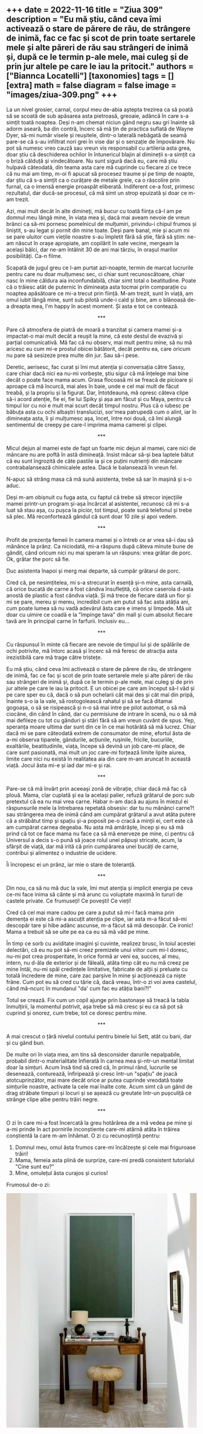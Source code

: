 
+++
date = 2022-11-16
title = "Ziua 309"
description = "Eu mă știu, când ceva îmi activează o stare de părere de rău, de strângere de inimă, fac ce fac și scot de prin toate sertarele mele și alte păreri de rău sau strângeri de inimă și, după ce le termin p-ale mele, mai culeg și de prin jur altele pe care le iau la pritocit."
authors = ["Biannca Locatelli"]
[taxonomies]
tags = []
[extra]
math = false
diagram = false
image = "images/ziua-309.png"
+++
---

La un nivel grosier, carnal, corpul meu de-abia aștepta trezirea ca să poată să se scoată de sub apăsarea asta pietroasă, greoaie, adâncă în care s-a simțit toată noaptea. Deși n-am chemat niciun gând negru sau gri înainte să adorm aseară, ba din contră, încerc să mă țin de practica suflată de Wayne Dyer, să-mi număr visele și reușitele, dintr-o laterală nebăgată de seamă pare-se că s-au infiltrat nori grei în vise dar și o senzație de împovărare. Nu pot să numesc vreo cauză sau vreun vis responsabil cu artileria asta grea, doar știu că deschiderea ochilor în întunericul blajin al dimineții s-a simțit ca o briză călduță și vindecătoare. Nu sunt sigură dacă eu, care mă știu hulpavă câteodată, din teama asta care mă cuprinde cu fiecare zi ce trece că nu mai am timp, m-oi fi apucat să procesez traume și pe timp de noapte, dar știu că s-a simțit ca o curățare de metale grele, ca o răscolire prin furnal, ca o imensă energie proaspăt eliberată. Indiferent ce-a fost, primesc rezultatul, dar ducă-se procesul, că mă simt un strop epuizată și doar ce m-am trezit.

Azi, mai mult decât în alte dimineți, mă bucur cu toată ființa că-l am pe domnul meu lângă mine, în viața mea și, dacă mai aveam nevoie de vreun brânci ca să-mi pornesc pomelnicul de mulțumiri, privindu-i chipul frumos și liniștit, s-au legat și pornit din mine toate. Deși pare banal, mie și acum mi se pare uluitor cum viețile noastre s-au împletit fără să știe, fără să știm: ne-am născut în orașe apropiate, am copilărit în sate vecine, mergeam la același bâlci, dar ne-am întâlnit 30 de ani mai târziu, în orașul marilor posibilități. Ca-n filme.

Scapată de jugul greu ce l-am purtat azi-noapte, termin de marcat lucrurile pentru care nu doar mulțumesc sec, ci chiar sunt recunoscătoare, chiar nasc în mine căldura aia inconfundabilă, chiar simt total o beatitudine. Poate că o trăiesc atât de puternic în dimineața asta tocmai prin comparație cu noaptea apăsătoare ce mi-a trecut prin ființă. M-am trezit, sunt în viață, am omul iubit lângă mine, sunt sub pilotă unde-i cald și bine, am o blănoasă de-a dreapta mea, I'm happy în acest moment. Și asta e tot ce contează.

<p style="text-align: center;">***</p>

Pare că atmosfera de piatră de moară a tranzitat și camera mamei și-a impactat-o mai mult decât a reușit la mine, că este destul de evazivă și parțial comunicativă. Mă fac că nu observ, mai mult pentru mine, să nu mă aricesc eu cum mi-e prostul obicei bătătorit, decât pentru ea, care oricum nu pare să sesizeze prea multe din jur. Sau să-i pese.

Deretic, aerisesc, fac curat și îmi mut atenția și conversația către Sassy, care chiar dacă nici ea nu-mi vorbește, știu sigur că mă înțelege mai bine decât o poate face mama acum. Grasa flocoasă mi se freacă de picioare și aproape că mă încurcă, mai ales în baie, unde e cel mai mult de făcut treabă, și la propriu și la figurat. Dar, întotdeauna, mă opresc câteva clipe să-i acord atenție, fie ei, fie lui Spiky și așa am făcut și cu Maya, pentru că timpul lor cu noi e mult mai scurt decât timpul nostru. Plus că o iubesc pe băbuța asta cu ochi albaștri translucizi, sor'mea patrupedă cum o alint, iar în dimineața asta, îi și mulțumesc așa, încet, între noi două, că îmi alungă sentimentul de creepy pe care-l imprima mama camerei și clipei.

<p style="text-align: center;">***</p>

Micul dejun al mamei este de fapt un foarte mic dejun al mamei, care nici de mâncare nu are poftă în astă dimineață. Insist măcar să-și bea laptele bătut că eu sunt îngrozită de câte pastile ia și ce puțini nutrienți din mâncare contrabalansează chimicalele astea. Dacă le balansează în vreun fel.

N-apuc să strâng masa că mă sună asistenta, trebe să sar în mașină și s-o aduc.

Deși m-am obișnuit cu fuga asta, cu faptul că trebe să strecor injecțiile mamei printr-un program și-așa încărcat al asistentei, recunosc că mi s-a luat să stau așa, cu pușca la picior, tot timpul, poate sună telefonul și trebe să plec. Mă reconfortează gândul că sunt doar 10 zile și apoi vedem.

<p style="text-align: center;">***</p>

Profit de prezența femeii în camera mamei și o întreb ce ar vrea să-i dau să mănânce la prânz. Ca niciodată, mi-a răspuns după câteva minute bune de gândit, când oricum nici nu mai speram la un răspuns: vrea grătar de porc. Ok, grătar the porc să fie.

Duc asistenta înapoi și merg mai departe, să cumpăr grătarul de porc.

Cred că, pe nesimțitelea, mi s-a strecurat în esență și-n mine, asta carnală, că orice bucată de carne a fost cândva însuflețită, că orice caserola d-asta anostă de plastic a fost cândva viață. Și mă trece de fiecare dată un fior și mi se pare, mereu și mereu, incredibil cum am putut să fac asta atâția ani, cum poate lumea să nu vadă adevărul ăsta care e imens și limpede. Mă uit doar cu uimire ce coadă e la "împinge tava" din mall și cum absolut fiecare tavă are în principal carne în farfurii. Inclusiv eu…

<p style="text-align: center;">***</p>

Cu răspunsul în minte că fiecare are nevoie de timpul lui și de spălările de ochi potrivite, mă întorc acasă și încerc să mă feresc de atracția asta irezistibilă care mă trage către tristețe.

Eu mă știu, când ceva îmi activează o stare de părere de rău, de strângere de inimă, fac ce fac și scot de prin toate sertarele mele și alte păreri de rău sau strângeri de inimă și, după ce le termin p-ale mele, mai culeg și de prin jur altele pe care le iau la pritocit. E un obicei pe care am început să-l văd și pe care sper eu că, dacă o să pun ochelarii cât mai des și cât mai din pripă, înainte s-o ia la vale, să rostogolească rahatul și să se facă ditamai gogoașa, o să se risipească și n-o să mai intre pe pilot automat, o să mă ciocăne, din când în când, dar cu permisiune de intrare în scenă, nu o să mă mai defileze cu tot cu gânduri și stări fără să am vreun cuvânt de spus. Yep, speranța moare ultima dar sunt din ce în ce mai hotărâtă să mă lucrez. Chiar dacă mi se pare câteodată extrem de consumator de mine, efortul ăsta de a-mi observa tiparele, gândurile, acțiunile, rușinile, fricile, bucuriile, exaltările, beatitudinile, viața, începe să devină un job care-mi place, de care sunt pasionată, mai mult un joc care-mi forțează limite lipite aiurea, limite care nici nu există în realitatea aia din care m-am aruncat în această viață. Jocul ăsta mi-e și iad dar mi-e și rai.

<p style="text-align: center;">***</p>

Pare-se că mă învârt prin aceeași zonă de vibrație, chiar dacă mă fac că plouă. Mama, clar cuplată și ea la același palier, refuză grătarul de porc sub pretextul că ea nu mai vrea carne. Habar n-am dacă au ajuns în miezul ei răspunsurile mele la întrebarea repetată obsesiv: dar tu nu mănânci carne?! sau strângerea mea de inimă când am cumpărat grătarul a avut atâta putere că a străbătut timp și spațiu și-a poposit pe-o cracă a minții ei, cert este că am cumpărat carnea degeaba. Nu asta mă amărăște, încep și eu să mă prind că tot ce face mama nu face ca să mă enerveze pe mine, ci pentru că Universul a decis s-o pună să joace rolul unei păpuși stricate, acum, la sfârșit de viață, dar mă irită că prin cumpărarea unei bucăți de carne, contribui și alimentez o industrie de ucidere.

Îi încropesc ei un prânz, iar mie o stare de toleranță.

<p style="text-align: center;">***</p>

Din nou, ca să nu mă duc la vale, îmi mut atenția și implicit energia pe ceva ce-mi face inima să cânte și mă arunc cu voluptate maximă în tururi de castele private. Ce frumuseți! Ce povești! Ce vieți!

Cred că cel mai mare cadou pe care a putut să mi-l facă mama prin demența ei este că mi-a ascuțit atenția pe clipe, iar asta m-a făcut să-mi descopăr tare și hibe adânc ascunse, m-a făcut să mă descopăr. Ce ironic! Mama a trebuit să se uite pe ea ca eu să mă văd pe mine.

În timp ce sorb cu aviditate imagini și cuvinte, realizez brusc, în toiul acestei delectări, că eu nu pot să-mi creez premizele unui viitor cum mi-l doresc, nu-mi pot crea prosperitate, în orice formă ar veni ea, succes, al meu, intern, nu d-ăla de exterior și de făleală, atâta timp cât eu nu mă creez pe mine întâi, nu-mi spăl credințele limitative, fabricate de alții și preluate cu totală încredere de mine, care zac parșive în mine și acționează ca niște frâne. Cum pot eu să cred cu tărie că, dacă vreau, într-o zi voi avea castelul, când mă-ncurc în mundanul "da' cum fac eu atâția bani?!"

Totul se crează. Fix cum un copil ajunge prin bastonașe să treacă la tabla înmulțirii, la momentul potrivit, așa trebe să mă cresc și eu ca să pot să cuprind și onorez, cum trebe, tot ce doresc pentru mine.

<p style="text-align: center;">***</p>

A mai crescut o țâră nivelul contului pentru binele lui Sett, atât cu bani, dar și cu gând bun.

De multe ori în viața mea, am tins să desconsider darurile nepalpabile, probabil dintr-o materialitate înfierată în carnea mea și-ntr-un mental limitat doar la simțuri. Acum însă tind să cred că, în primul rând, lucrurile se desenează, conturează, înfiripează și cresc într-un "spațiu" de joacă atotcuprinzător, mai mare decât orice ar putea cuprinde vreodată toate simțurile noastre, activate la cele mai înalte cote. Acum simt că un gând de drag străbate timpuri și locuri și se așează cu greutate într-un pușculiță ce strânge clipe albe pentru trăiri negre.

<p style="text-align: center;">***</p>

O zi în care mi-a fost încercată la greu hotărârea de a mă vedea pe mine și a-mi prinde în act pornirile inconștiente care-mi atârnă atâta în trăirea conștientă la care m-am înhămat. O zi cu recunoștință pentru:
1. Domnul meu, omul ăsta frumos care-mi încălzește și cele mai friguroase trăiri!
2. Mama, femeia asta plină de surprize, care-mi predă consistent tutorialul "Cine sunt eu?"
3. Mine, omulețul ăsta curajos și curios!

Frumosul de-o zi:

<div class="flex justify-center">
  <img src="images/309.jpeg" />
</div>
